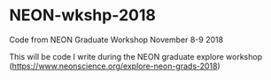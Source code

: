 # NEON-wkshp-2018
Code from NEON Graduate Workshop November 8-9 2018

This will be code I write during the NEON graduate explore workshop (https://www.neonscience.org/explore-neon-grads-2018)
